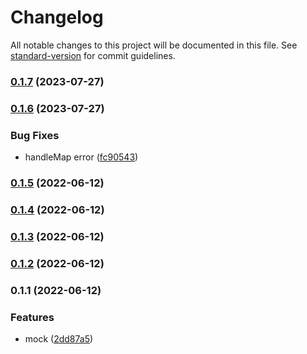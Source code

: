 # Changelog

All notable changes to this project will be documented in this file. See [standard-version](https://github.com/conventional-changelog/standard-version) for commit guidelines.

### [0.1.7](https://github.com/Saber2pr/vscode-webview/compare/v0.1.6...v0.1.7) (2023-07-27)

### [0.1.6](https://github.com/Saber2pr/vscode-webview/compare/v0.1.5...v0.1.6) (2023-07-27)


### Bug Fixes

* handleMap error ([fc90543](https://github.com/Saber2pr/vscode-webview/commit/fc905430a548238c36eb86ce55732a42a4683f40))

### [0.1.5](https://github.com/Saber2pr/vscode-webview/compare/v0.1.4...v0.1.5) (2022-06-12)

### [0.1.4](https://github.com/Saber2pr/vscode-webview/compare/v0.1.3...v0.1.4) (2022-06-12)

### [0.1.3](https://github.com/Saber2pr/vscode-webview/compare/v0.1.2...v0.1.3) (2022-06-12)

### [0.1.2](https://github.com/Saber2pr/vscode-webview/compare/v0.1.1...v0.1.2) (2022-06-12)

### 0.1.1 (2022-06-12)


### Features

* mock ([2dd87a5](https://github.com/Saber2pr/vscode-webview/commit/2dd87a5c9794b29bbc375aee2326572ac4b87400))
